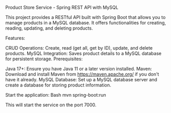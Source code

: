 Product Store Service - Spring REST API with MySQL

This project provides a RESTful API built with Spring Boot that allows you to manage products in a MySQL database. It offers functionalities for creating, reading, updating, and deleting products.

Features:

CRUD Operations: Create, read (get all, get by ID), update, and delete products.
MySQL Integration: Saves product details to a MySQL database for persistent storage.
Prerequisites:

Java 17+: Ensure you have Java 11 or a later version installed.
Maven: Download and install Maven from https://maven.apache.org/ if you don't have it already.
MySQL Database: Set up a MySQL database server and create a database for storing product information.


Start the application:
Bash
mvn spring-boot:run


This will start the service on the  port 7000.
